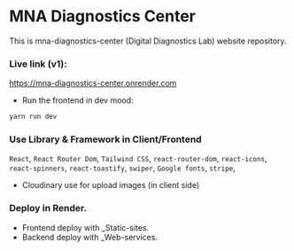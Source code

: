 # MNA Diagnostics Center

This is mna-diagnostics-center (Digital Diagnostics Lab) website repository.

### Live link (v1):

https://mna-diagnostics-center.onrender.com

- Run the frontend in dev mood:

```bash
yarn run dev
```

### Use Library & Framework in Client/Frontend

`React`, `React Router Dom`, `Tailwind CSS`, `react-router-dom`, `react-icons`, `react-spinners`, `react-toastify`, `swiper`, `Google fonts`, `stripe`,

- Cloudinary use for upload images (in client side)

### Deploy in Render.

- Frontend deploy with \_Static-sites.
- Backend deploy with \_Web-services.
